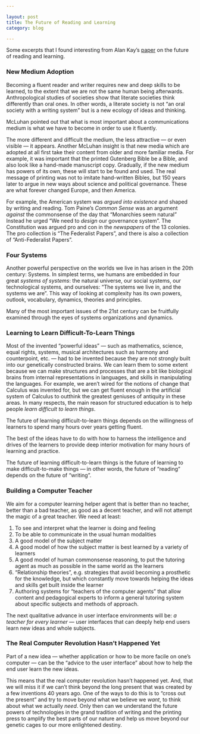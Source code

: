 ```yaml
---

layout: post
title: The Future of Reading and Learning
category: blog

---
```


Some excerpts that I found interesting from Alan Kay’s [paper](http://www.vpri.org/pdf/future_of_reading.pdf) on the future of  reading and learning.

### New Medium Adoption

Becoming a fluent reader and writer requires new and deep skills to be learned, to the extent that we are not the same human being afterwards. Anthropological studies of societies show that literate societies think differently than oral ones. In other words, a literate society is not “an oral society with a writing system” but is a new ecology of ideas and thinking. 

McLuhan pointed out that what is most important about a communications medium is what we have to become in order to use it fluently.

The more different and difficult the medium, the less attractive — or even visible — it appears. Another McLuhan insight is that new media which are adopted at all first take their content from older and more familiar media. For example, it was important that the printed Gutenberg Bible be a Bible, and also look like a hand-made manuscript copy. Gradually, if the new medium has powers of its own, these will start to be found and used. The real message of printing was not to imitate hand-written Bibles, but 150 years later to argue in new ways about science and political governance. These are what forever changed Europe, and then America.

For example, the American system was _argued into existence_ and shaped by writing and reading. Tom Paine’s _Common Sense_ was an argument _against_ the commonsense of the day that “Monarchies seem natural” Instead he urged “We need to _design_ our governance system”. The Constitution was argued pro and con in the _newspapers_ of the 13 colonies. The pro collection is “The Federalist Papers”, and there is also a collection of “Anti-Federalist Papers”.

### Four Systems

Another powerful perspective on the worlds we live in has arisen in the 20th century: Systems. In simplest terms, we humans are embedded in four great _systems of systems_: the natural universe, our social systems, our technological systems, and ourselves: “The systems we live in, and the systems we are”. This way of looking at complexity has its own powers, outlook, vocabulary, dynamics, theories and principles. 

Many of the most important issues of the 21st century can be fruitfully examined through the eyes of systems organizations and dynamics.

### Learning to Learn Difficult-To-Learn Things

Most of the invented “powerful ideas” — such as mathematics, science, equal rights, systems, musical architectures such as harmony and counterpoint, etc. — had to be invented because they are not strongly built into our genetically constructed brains. We can learn them to some extent because we can make structures and processes that are a bit like biological brains from internal representations in languages, and skills in manipulating the languages. For example, we aren’t wired for the notions of change that Calculus was invented for, but we can get fluent enough in the artificial system of Calculus to outthink the greatest geniuses of antiquity in these areas. In many respects, the main reason for structured education is to help people _learn difficult to learn things_.

The future of learning difficult-to-learn things depends on the willingness of learners to spend many hours over years getting fluent.

The best of the ideas have to do with how to harness the intelligence and drives of the learners to provide deep interior motivation for many hours of learning and practice.

The future of learning difficult-to-learn things is the future of learning to make difficult-to-make things — in other words, the future of “reading” depends on the future of “writing”.

### Building a Computer Teacher

We aim for a computer learning helper agent that is better than no teacher, better than a bad teacher, as good as a decent teacher, and will not attempt the magic of a great teacher.
We need at least:

1. To see and interpret what the learner is doing and feeling
2. To be able to communicate in the usual human modalities
3. A good model of the subject matter
4. A good model of how the subject matter is best learned by a variety of learners
5. A good model of human commonsense reasoning, to put the tutoring agent as much as possible in the same world as the learners
6. “Relationship theories”, e.g. strategies that avoid becoming a prosthetic for the knowledge, but which constantly move towards helping the ideas and skills get built inside the learner
7. Authoring systems for “teachers of the computer agents” that allow content and pedagogical experts to inform a general tutoring system about specific subjects and methods of approach.

The next qualitative advance in user interface environments will be: _a teacher for every learner_ — user interfaces that can deeply help end users learn new ideas and whole subjects.

### The Real Computer Revolution Hasn’t Happened Yet

Part of a new idea — whether application or how to be more facile on one’s computer — can be the “advice to the user interface” about how to help the end user learn the new ideas.

This means that the real computer revolution hasn’t happened yet. And, that we will miss it if we can’t think beyond the long present that was created by a few inventions 40 years ago. One of the ways to do this is to “cross out the present” and try to move beyond what we believe we _want_, to think about what we actually _need_. Only then can we understand the future powers of technologies in the grand tradition of writing and the printing press to amplify the best parts of our nature and help us move beyond our genetic cages to our more enlightened destiny.